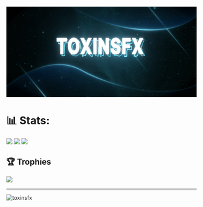 <p align="center">
  <img src="banner.gif" width="680" height="240"/>
</p>

# 📊 Stats:
![](https://github-readme-stats-sigma-five.vercel.app/api?username=toxinsfx&theme=radical&hide_border=false&include_all_commits=false&count_private=false)
![](https://github-readme-streak-stats.herokuapp.com/?user=toxinsfx&theme=radical&hide_border=false)
![](https://github-readme-stats-sigma-five.vercel.app/api/top-langs/?username=toxinsfx&theme=radical&hide_border=false&include_all_commits=false&count_private=false&layout=compact)

## 🏆 Trophies
![](https://github-profile-trophy.vercel.app/?username=toxinsfx&theme=radical&no-frame=false&no-bg=false&margin-w=4)

---
<p align="left"> <img src="https://komarev.com/ghpvc/?username=toxinsfx&label=Profile%20views&color=0e75b6&style=flat" alt="toxinsfx" /> </p>
